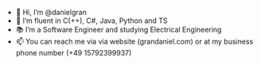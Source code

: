 - 👋 Hi, I’m @danielgran
- 👀 I’m fluent in C(++), C#, Java, Python and TS
- 📚 I’m a Software Engineer and studying Electrical Engineering
- 📫 You can reach me via via website (grandaniel.com) or at my business phone number (+49 15792399937)
